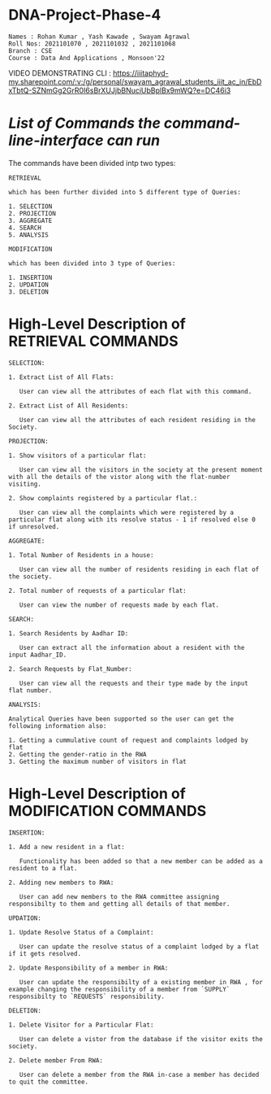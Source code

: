 # DNA-Project-Phase-4

```
Names : Rohan Kumar , Yash Kawade , Swayam Agrawal
Roll Nos: 2021101070 , 2021101032 , 2021101068
Branch : CSE
Course : Data And Applications , Monsoon'22
```
VIDEO DEMONSTRATING CLI : https://iiitaphyd-my.sharepoint.com/:v:/g/personal/swayam_agrawal_students_iiit_ac_in/EbDxTbtQ-SZNmGg2GrR0I6sBrXUJjbBNuciUbBplBx9mWQ?e=DC46i3

# **_List of Commands the command-line-interface can run_**

The commands have been divided intp two types: 

``` RETRIEVAL ```
```
which has been further divided into 5 different type of Queries:

1. SELECTION
2. PROJECTION
3. AGGREGATE
4. SEARCH
5. ANALYSIS
```

``` MODIFICATION ```
```
which has been divided into 3 type of Queries: 

1. INSERTION
2. UPDATION
3. DELETION 
```

# **High-Level Description of RETRIEVAL COMMANDS**

```
SELECTION: 

1. Extract List of All Flats:

   User can view all the attributes of each flat with this command.

2. Extract List of All Residents:

   User can view all the attributes of each resident residing in the Society.

```

```
PROJECTION: 

1. Show visitors of a particular flat:

   User can view all the visitors in the society at the present moment with all the details of the vistor along with the flat-number visiting.

2. Show complaints registered by a particular flat.:

   User can view all the complaints which were registered by a particular flat along with its resolve status - 1 if resolved else 0 if unresolved.

```

```
AGGREGATE: 

1. Total Number of Residents in a house:

   User can view all the number of residents residing in each flat of the society.

2. Total number of requests of a particular flat:

   User can view the number of requests made by each flat.

```

```
SEARCH: 

1. Search Residents by Aadhar ID:

   User can extract all the information about a resident with the input Aadhar_ID.

2. Search Requests by Flat_Number:

   User can view all the requests and their type made by the input flat number.

```

```
ANALYSIS: 

Analytical Queries have been supported so the user can get the following information also:

1. Getting a cummulative count of request and complaints lodged by flat
2. Getting the gender-ratio in the RWA
3. Getting the maximum number of visitors in flat

```

# **High-Level Description of MODIFICATION COMMANDS**

```
INSERTION: 

1. Add a new resident in a flat:

   Functionality has been added so that a new member can be added as a resident to a flat.

2. Adding new members to RWA:

   User can add new members to the RWA committee assigning responsibilty to them and getting all details of that member. 

```

```
UPDATION: 

1. Update Resolve Status of a Complaint:

   User can update the resolve status of a complaint lodged by a flat if it gets resolved.

2. Update Responsibility of a member in RWA:

   User can update the responsibilty of a existing member in RWA , for example changing the responsibility of a member from `SUPPLY` responsibilty to `REQUESTS` responsibility. 

```

```
DELETION: 

1. Delete Visitor for a Particular Flat:

   User can delete a vistor from the database if the visitor exits the society.

2. Delete member From RWA:

   User can delete a member from the RWA in-case a member has decided to quit the committee.

```
